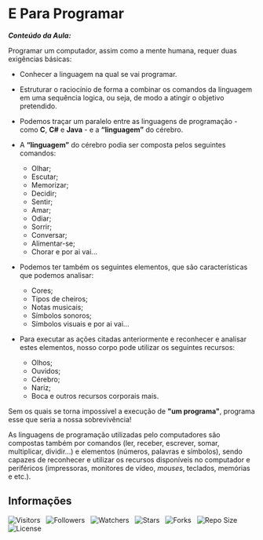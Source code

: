 <!-- Título -->
# E Para Programar

***Conteúdo da Aula:***

Programar um computador, assim como a mente humana, requer duas exigências básicas:

* Conhecer a linguagem na qual se vai programar.
* Estruturar o raciocínio de forma a combinar os comandos da linguagem em uma sequência logica, ou seja, de modo a atingir o objetivo pretendido.
* Podemos traçar um paralelo entre as linguagens de programação - como **C**, **C#** e **Java** - e a **“linguagem”** do cérebro.
* A **“linguagem”** do cérebro podia ser composta pelos seguintes comandos:
  * Olhar;
  * Escutar;
  * Memorizar;
  * Decidir;
  * Sentir;
  * Amar;
  * Odiar;
  * Sorrir;
  * Conversar;
  * Alimentar-se;
  * Chorar e por ai vai...

* Podemos ter também os seguintes elementos, que são características que podemos analisar:
  * Cores;
  * Tipos de cheiros;
  * Notas musicais;
  * Símbolos sonoros;
  * Símbolos visuais e por ai vai...

* Para executar as ações citadas anteriormente e reconhecer e analisar estes elementos, nosso corpo pode utilizar os seguintes recursos:

  * Olhos;
  * Ouvidos;
  * Cérebro;
  * Nariz;
  * Boca e outros recursos corporais mais.

Sem os quais se torna impossível a execução de **"um programa"**, programa esse que seria a nossa sobrevivência!

As linguagens de programação utilizadas pelo computadores são compostas também por comandos (ler, receber, escrever, somar, multiplicar, dividir...) e elementos (números, palavras e símbolos), sendo capazes de reconhecer e utilizar os recursos disponíveis no computador e periféricos (impressoras, monitores de vídeo, *mouses*, teclados, memórias e etc.).

<!-- Informações -->
## Informações

![Visitors](https://api.visitorbadge.io/api/visitors?path=Devsgeeknerd%2Fcla-e-par-pro-int-log-par-pro-com-bas&label=Visitantes&labelColor=%23f9e64f&countColor=%23008000&style=plastic "Total de Visitas")
&nbsp;
![Followers](https://img.shields.io/github/followers/Devsgeeknerd?style=p&label=Seguidores&labelColor=f9e64f&color=008000 "Total de Seguidores")
&nbsp;
![Watchers](https://img.shields.io/github/watchers/Devsgeeknerd/cla-e-par-pro-int-log-par-pro-com-bas?style=p&label=Observadores&labelColor=f9e64f&color=008000 "Total de Observadores")
&nbsp;
![Stars](https://img.shields.io/github/stars/Devsgeeknerd/cla-e-par-pro-int-log-par-pro-com-bas?style=p&label=Estrelas&labelColor=f9e64f&color=008000 "Total de Estrelas")
&nbsp;
![Forks](https://img.shields.io/github/forks/Devsgeeknerd/cla-e-par-pro-int-log-par-pro-com-bas?style=p&label=Bifurcações&labelColor=f9e64f&color=008000 "Total de Bifurcações")
&nbsp;
![Repo Size](https://img.shields.io/github/repo-size/Devsgeeknerd/cla-e-par-pro-int-log-par-pro-com-bas?style=p&label=Tamanho&labelColor=f9e64f&color=008000& "Tamanho do Repositório")
&nbsp;
![License](https://img.shields.io/github/license/Devsgeeknerd/cla-e-par-pro-int-log-par-pro-com-bas?style=p&label=Licença&labelColor=f9e64f&color=008000 "Licença do Repositório")
